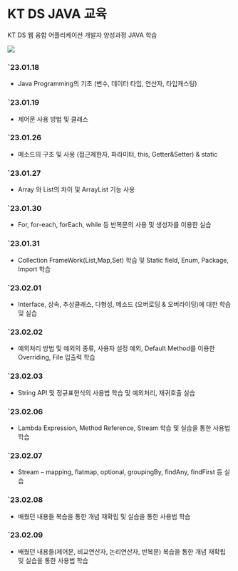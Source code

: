 # KT DS JAVA 교육
KT DS 웹 융합 어플리케이션 개발자 양성과정 JAVA 학습

<a href="https://www.notion.so/KT-DS-4081d15959b74370a75913fdef079d0a"><img src="https://img.shields.io/badge/Notion-010101?style=flat-square&logo=Notion&logoColor=white"/></a>
### `23.01.18 
 * Java Programming의 기초 (변수, 데이터 타입, 연산자, 타입캐스팅)
### `23.01.19 
 * 제어문 사용 방법 및 클래스
### `23.01.26 
 * 메소드의 구조 및 사용 (접근제한자, 파라미터, this, Getter&Setter) & static
### `23.01.27
 * Array 와 List의 차이 및 ArrayList 기능 사용 
### `23.01.30
 * For, for-each, forEach, while 등 반복문의 사용 및 생성자를 이용한 실습
### `23.01.31
 * Collection FrameWork(List,Map,Set) 학습 및 Static field, Enum, Package, Import 학습
### `23.02.01
 * Interface, 상속, 추상클래스, 다형성, 메소드 (오버로딩 & 오버라이딩)에 대한 학습 및 실습
### `23.02.02
 * 예외처리 방법 및 예외의 종류, 사용자 설정 예외, Default Method를 이용한 Overriding, File 입출력 학습
### `23.02.03
 * String API 및 정규표현식의 사용법 학습 및 예외처리, 재귀호출 실습
### `23.02.06
 * Lambda Expression, Method Reference, Stream 학습 및 실습을  통한 사용법 학습
### `23.02.07
 * Stream – mapping, flatmap, optional, groupingBy, findAny, findFirst 등 실습
### `23.02.08
 * 배웠던 내용들 복습을 통한 개념 재확립 및 실습을 통한 사용법 학습
### `23.02.09
 * 배웠던 내용들(제어문, 비교연산자, 논리연산자, 반복문) 복습을 통한 개념 재확립 및 실습을 통한 사용법 학습
